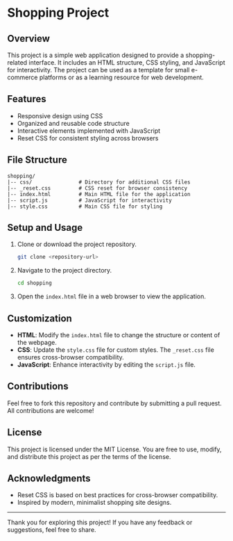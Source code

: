 # Shopping Project

## Overview
This project is a simple web application designed to provide a shopping-related interface. It includes an HTML structure, CSS styling, and JavaScript for interactivity. The project can be used as a template for small e-commerce platforms or as a learning resource for web development.

## Features
- Responsive design using CSS
- Organized and reusable code structure
- Interactive elements implemented with JavaScript
- Reset CSS for consistent styling across browsers

## File Structure
```
shopping/
|-- css/               # Directory for additional CSS files
|-- _reset.css         # CSS reset for browser consistency
|-- index.html         # Main HTML file for the application
|-- script.js          # JavaScript for interactivity
|-- style.css          # Main CSS file for styling
```

## Setup and Usage

1. Clone or download the project repository.
   ```bash
   git clone <repository-url>
   ```

2. Navigate to the project directory.
   ```bash
   cd shopping
   ```

3. Open the `index.html` file in a web browser to view the application.

## Customization

- **HTML**: Modify the `index.html` file to change the structure or content of the webpage.
- **CSS**: Update the `style.css` file for custom styles. The `_reset.css` file ensures cross-browser compatibility.
- **JavaScript**: Enhance interactivity by editing the `script.js` file.

## Contributions
Feel free to fork this repository and contribute by submitting a pull request. All contributions are welcome!

## License
This project is licensed under the MIT License. You are free to use, modify, and distribute this project as per the terms of the license.

## Acknowledgments
- Reset CSS is based on best practices for cross-browser compatibility.
- Inspired by modern, minimalist shopping site designs.

---
Thank you for exploring this project! If you have any feedback or suggestions, feel free to share.

